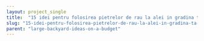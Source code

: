 ```yaml
---
layout: project_single
title:  "15 idei pentru folosirea pietrelor de rau la alei in gradina ta de vis"
slug: "15-idei-pentru-folosirea-pietrelor-de-rau-la-alei-in-gradina-ta-de-vis"
parent: "large-backyard-ideas-on-a-budget"
---
```

 